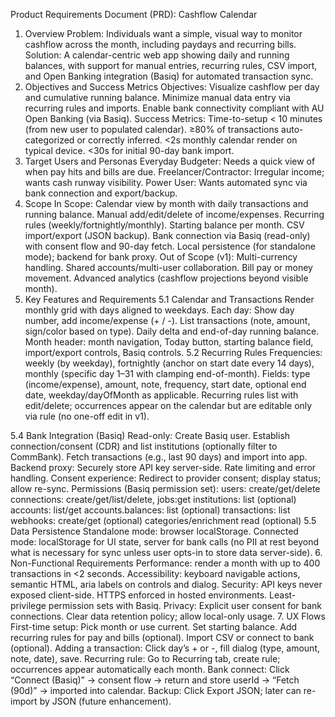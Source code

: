 Product Requirements Document (PRD): Cashflow Calendar
1. Overview
Problem: Individuals want a simple, visual way to monitor cashflow across the month, including paydays and recurring bills.
Solution: A calendar-centric web app showing daily and running balances, with support for manual entries, recurring rules, CSV import, and Open Banking integration (Basiq) for automated transaction sync.
2. Objectives and Success Metrics
Objectives:
Visualize cashflow per day and cumulative running balance.
Minimize manual data entry via recurring rules and imports.
Enable bank connectivity compliant with AU Open Banking (via Basiq).
Success Metrics:
Time-to-setup < 10 minutes (from new user to populated calendar).
≥80% of transactions auto-categorized or correctly inferred.
<2s monthly calendar render on typical device.
<30s for initial 90-day bank import.
3. Target Users and Personas
Everyday Budgeter: Needs a quick view of when pay hits and bills are due.
Freelancer/Contractor: Irregular income; wants cash runway visibility.
Power User: Wants automated sync via bank connection and export/backup.
4. Scope
In Scope:
Calendar view by month with daily transactions and running balance.
Manual add/edit/delete of income/expenses.
Recurring rules (weekly/fortnightly/monthly).
Starting balance per month.
CSV import/export (JSON backup).
Bank connection via Basiq (read-only) with consent flow and 90-day fetch.
Local persistence (for standalone mode); backend for bank proxy.
Out of Scope (v1):
Multi-currency handling.
Shared accounts/multi-user collaboration.
Bill pay or money movement.
Advanced analytics (cashflow projections beyond visible month).
5. Key Features and Requirements
5.1 Calendar and Transactions
Render monthly grid with days aligned to weekdays.
Each day:
Show day number, add income/expense (+ / -).
List transactions (note, amount, sign/color based on type).
Daily delta and end-of-day running balance.
Month header: month navigation, Today button, starting balance field, import/export controls, Basiq controls.
5.2 Recurring Rules
Frequencies: weekly (by weekday), fortnightly (anchor on start date every 14 days), monthly (specific day 1–31 with clamping end-of-month).
Fields: type (income/expense), amount, note, frequency, start date, optional end date, weekday/dayOfMonth as applicable.
Recurring rules list with edit/delete; occurrences appear on the calendar but are editable only via rule (no one-off edit in v1).
 
5.4 Bank Integration (Basiq)
Read-only:
Create Basiq user.
Establish connection/consent (CDR) and list institutions (optionally filter to CommBank).
Fetch transactions (e.g., last 90 days) and import into app.
Backend proxy:
Securely store API key server-side.
Rate limiting and error handling.
Consent experience:
Redirect to provider consent; display status; allow re-sync.
Permissions (Basiq permission set):
users: create/get/delete
connections: create/get/list/delete, jobs:get
institutions: list (optional)
accounts: list/get
accounts.balances: list (optional)
transactions: list
webhooks: create/get (optional)
categories/enrichment read (optional)
5.5 Data Persistence
Standalone mode: browser localStorage.
Connected mode: localStorage for UI state, server for bank calls (no PII at rest beyond what is necessary for sync unless user opts-in to store data server-side).
6. Non-Functional Requirements
Performance: render a month with up to 400 transactions in <2 seconds.
Accessibility: keyboard navigable actions, semantic HTML, aria labels on controls and dialog.
Security:
API keys never exposed client-side.
HTTPS enforced in hosted environments.
Least-privilege permission sets with Basiq.
Privacy:
Explicit user consent for bank connections.
Clear data retention policy; allow local-only usage.
7. UX Flows
First-time setup:
Pick month or use current.
Set starting balance.
Add recurring rules for pay and bills (optional).
Import CSV or connect to bank (optional).
Adding a transaction:
Click day’s + or -, fill dialog (type, amount, note, date), save.
Recurring rule:
Go to Recurring tab, create rule; occurrences appear automatically each month.
Bank connect:
Click “Connect (Basiq)” → consent flow → return and store userId → “Fetch (90d)” → imported into calendar.
Backup:
Click Export JSON; later can re-import by JSON (future enhancement).